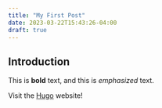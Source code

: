 ```yaml
---
title: "My First Post"
date: 2023-03-22T15:43:26-04:00
draft: true
---
```


## Introduction

This is **bold** text, and this is *emphasized* text.

Visit the [Hugo](https://gohugo.io) website!
